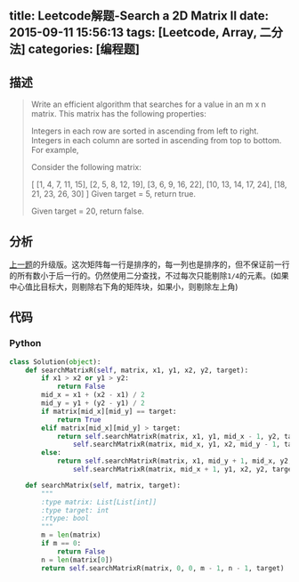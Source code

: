 title: Leetcode解题-Search a 2D Matrix II
date: 2015-09-11 15:56:13
tags: [Leetcode, Array, 二分法]
categories: [编程题]
---

## 描述
> Write an efficient algorithm that searches for a value in an m x n matrix. This matrix has the following properties:
>
> Integers in each row are sorted in ascending from left to right.
> Integers in each column are sorted in ascending from top to bottom.
> For example,
>
> Consider the following matrix:
>
> [
>   [1,   4,  7, 11, 15],
>   [2,   5,  8, 12, 19],
>   [3,   6,  9, 16, 22],
>   [10, 13, 14, 17, 24],
>   [18, 21, 23, 26, 30]
> ]
> Given target = 5, return true.
>
> Given target = 20, return false.

## 分析
[上一题][1]的升级版。这次矩阵每一行是排序的，每一列也是排序的，但不保证前一行的所有数小于后一行的。仍然使用二分查找，不过每次只能剔除`1/4`的元素。(如果中心值比目标大，则剔除右下角的矩阵块，如果小，则剔除左上角)

## 代码
### Python
```python
class Solution(object):
    def searchMatrixR(self, matrix, x1, y1, x2, y2, target):
        if x1 > x2 or y1 > y2:
            return False
        mid_x = x1 + (x2 - x1) / 2
        mid_y = y1 + (y2 - y1) / 2
        if matrix[mid_x][mid_y] == target:
            return True
        elif matrix[mid_x][mid_y] > target:
            return self.searchMatrixR(matrix, x1, y1, mid_x - 1, y2, target) or \
                self.searchMatrixR(matrix, mid_x, y1, x2, mid_y - 1, target)
        else:
            return self.searchMatrixR(matrix, x1, mid_y + 1, mid_x, y2, target) or \
                self.searchMatrixR(matrix, mid_x + 1, y1, x2, y2, target)

    def searchMatrix(self, matrix, target):
        """
        :type matrix: List[List[int]]
        :type target: int
        :rtype: bool
        """
        m = len(matrix)
        if m == 0:
            return False
        n = len(matrix[0])
        return self.searchMatrixR(matrix, 0, 0, m - 1, n - 1, target)
```

[1]: /2015/09/11/search-a-2d-matrix/
